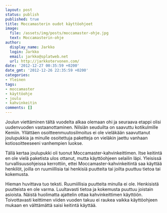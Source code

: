 ```yaml
---
layout: post
status: publish
published: true
title: Moccamasterin oudot käyttöohjeet
image:
  file: /assets/img/posts/moccamaster-ohje.jpg
  text: Moccamasterin-ohje
author:
  display_name: Jarkko
  login: Jarkko
  email: jarkko@splatweb.net
  url: http://jarkkotervonen.com/
date: '2012-12-27 00:35:59 +0200'
date_gmt: '2012-12-26 22:35:59 +0200'
categories:
- Yleinen
tags:
- moccamaster
- käyttöohje
- joulu
- kahvinkeitin
comments: []
---
```

Joulun viettäminen tältä vuodelta alkaa olemaan ohi ja seuraava etappi olisi uudenvuoden vastaanottaminen. Nilsiän seuduilta on saavuttu kotikulmille Kemiin. Yllättäen osoitteenmuutosilmoitus ei ole vieläkään saavuttanut joulupukkia ja minulle osoitettuja paketteja on vieläkin jaettu vanhaan kotiosoitteeseeni vanhempien luokse.

Tällä kertaa joulupukki oli tuonut Moccamaster-kahvinkeittimen. Itse keitintä en ole vielä paketista ulos ottanut, mutta käyttöohjeen selailin läpi. Yleisissä turvallisuusohjeissa kerrottiin, ettei Moccamaster-kahvinkeitintä saa käyttää henkilöt, joilla on ruumiillisia tai henkisiä puutteita tai joilta puuttuu tietoa tai kokemusta.

Hieman huvittava tuo teksti. Ruumiillisia puutteita minulla ei ole. Henkisistä puutteista en ole varma. Luultavasti tietoa ja kokemusta puuttuu joistain asioista. Näistä huolimatta ajattelin ottaa kahvinkeittimen käyttöön. Toivottavasti keittimen viiden vuoden takuu ei raukea vaikka käyttöohjeen mukaan en välttämättä saisi keitintä käyttää.
